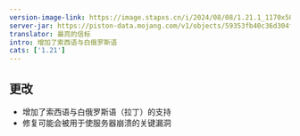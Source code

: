 ```yaml
---
version-image-link: https://image.stapxs.cn/i/2024/08/08/1.21.1_1170x500-1.jpg
server-jar: https://piston-data.mojang.com/v1/objects/59353fb40c36d304f2035d51e7d6e6baa98dc05c/server.jar
translator: 最亮的信标
intro: 增加了索西语与白俄罗斯语
cats: ['1.21']
---
```

## 更改
* 增加了索西语与白俄罗斯语（拉丁）的支持
* 修复可能会被用于使服务器崩溃的关键漏洞